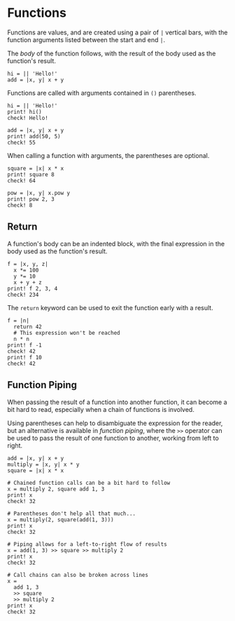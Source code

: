 # Functions

Functions are values, and are created using a pair of `|` vertical bars, with the function arguments listed between the start and end `|`. 

The _body_ of the function follows, with the result of the body used as the function's result.

```koto
hi = || 'Hello!'
add = |x, y| x + y
```

Functions are called with arguments contained in `()` parentheses.

```koto
hi = || 'Hello!'
print! hi()
check! Hello!

add = |x, y| x + y
print! add(50, 5)
check! 55
```

When calling a function with arguments, the parentheses are optional.

```koto
square = |x| x * x
print! square 8
check! 64

pow = |x, y| x.pow y
print! pow 2, 3
check! 8
```

## Return 

A function's body can be an indented block, with the final expression in the body used as the function's result.

```koto
f = |x, y, z|
  x *= 100
  y *= 10
  x + y + z
print! f 2, 3, 4
check! 234
```

The `return` keyword can be used to exit the function early with a result.

```koto
f = |n|
  return 42
  # This expression won't be reached
  n * n
print! f -1
check! 42
print! f 10
check! 42
```

## Function Piping

When passing the result of a function into another function, it can become a bit
hard to read, especially when a chain of functions is involved.

Using parentheses can help to disambiguate the expression for the reader, but an
alternative is available in _function piping_, where the `>>` operator can be
used to pass the result of one function to another, working from left to right.

```koto
add = |x, y| x + y
multiply = |x, y| x * y
square = |x| x * x

# Chained function calls can be a bit hard to follow
x = multiply 2, square add 1, 3
print! x
check! 32

# Parentheses don't help all that much...
x = multiply(2, square(add(1, 3)))
print! x
check! 32

# Piping allows for a left-to-right flow of results
x = add(1, 3) >> square >> multiply 2
print! x
check! 32

# Call chains can also be broken across lines 
x = 
  add 1, 3
  >> square 
  >> multiply 2
print! x
check! 32
```
